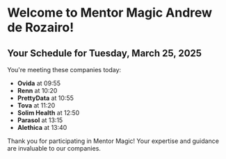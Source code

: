 # Welcome to Mentor Magic Andrew de Rozairo!

## Your Schedule for Tuesday, March 25, 2025

You're meeting these companies today:

- **Ovida** at 09:55
- **Renn** at 10:20
- **PrettyData** at 10:55
- **Tova** at 11:20
- **Solim Health** at 12:50
- **Parasol** at 13:15
- **Alethica** at 13:40


Thank you for participating in Mentor Magic! Your expertise and guidance are invaluable to our companies.
